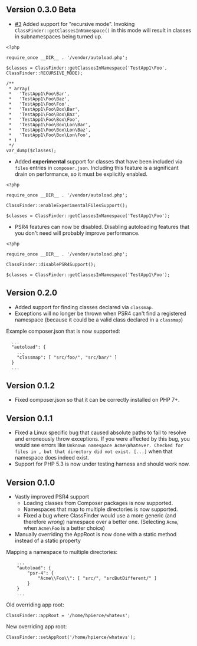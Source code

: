 Version 0.3.0 Beta
------------------

* [#3](https://gitlab.com/hpierce1102/ClassFinder/issues/3) Added support for "recursive mode". Invoking `ClassFinder::getClassesInNamespace()` 
in this mode will result in classes in subnamespaces being turned up.

```
<?php

require_once __DIR__ . '/vendor/autoload.php';

$classes = ClassFinder::getClassesInNamespace('TestApp1\Foo', ClassFinder::RECURSIVE_MODE);

/**
 * array(
 *   'TestApp1\Foo\Bar',
 *   'TestApp1\Foo\Baz',
 *   'TestApp1\Foo\Foo',
 *   'TestApp1\Foo\Box\Bar',
 *   'TestApp1\Foo\Box\Baz',
 *   'TestApp1\Foo\Box\Foo',
 *   'TestApp1\Foo\Box\Lon\Bar',
 *   'TestApp1\Foo\Box\Lon\Baz',
 *   'TestApp1\Foo\Box\Lon\Foo',
 * )
 */
var_dump($classes);
```

* Added **experimental** support for classes that have been included via `files` entries in `composer.json`.  Including this feature
is a significant drain on performance, so it must be explicitly enabled.

```
<?php

require_once __DIR__ . '/vendor/autoload.php';

ClassFinder::enableExperimentalFilesSupport();

$classes = ClassFinder::getClassesInNamespace('TestApp1\Foo');
```

* PSR4 features can now be disabled. Disabling autoloading features that you don't need will probably improve performance.

```
<?php

require_once __DIR__ . '/vendor/autoload.php';

ClassFinder::disablePSR4Support();

$classes = ClassFinder::getClassesInNamespace('TestApp1\Foo');
```

Version 0.2.0
-------------

* Added support for finding classes declared via `classmap`.
* Exceptions will no longer be thrown when PSR4 can't find a registered namespace (because it could be a valid class
declared in a `classmap`)

Example composer.json that is now supported:
```
  ...
  "autoload": {
    ...
    "classmap": [ "src/foo/", "src/bar/" ]
  }
  ...
```


Version 0.1.2
-------------

* Fixed composer.json so that it can be correctly installed on PHP 7+.

Version 0.1.1
-------------

* Fixed a Linux specific bug that caused absolute paths to fail to resolve and erroneously throw exceptions. If you were
affected by this bug, you would see errors like `Unknown namespace Acme\Whatever. Checked for files in , but that directory did not exist. [...]`
when that namespace does indeed exist.
* Support for PHP 5.3 is now under testing harness and should work now. 

Version 0.1.0
-------------

* Vastly improved PSR4 support
    * Loading classes from Composer packages is now supported.
    * Namespaces that map to multiple directories is now supported.
    * Fixed a bug where ClassFinder would use a more generic (and therefore _wrong_) namespace over a better one. 
    (Selecting `Acme`, when `Acme\Foo` is a better choice)
* Manually overriding the AppRoot is now done with a static method instead of a static property

Mapping a namespace to multiple directories:
```
    ...
    "autoload": {
        "psr-4": {
            "Acme\\Foo\\": [ "src/", "srcButDifferent/" ]
        }
    }
    ...
```

Old overriding app root: 
```
ClassFinder::appRoot = '/home/hpierce/whatevs'; 
```

New overriding app root:
```
ClassFinder::setAppRoot('/home/hpierce/whatevs'); 
```